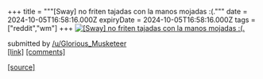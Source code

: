 +++
title = """[Sway] no friten tajadas con la manos mojadas :(."""
date = 2024-10-05T16:58:16.000Z
expiryDate = 2024-10-05T16:58:16.000Z
tags = ["reddit","wm"]
+++
[![[Sway] no friten tajadas con la manos mojadas :(.](https://preview.redd.it/5po1bzrnxysd1.png?width=640&crop=smart&auto=webp&s=907a66b381ef9eff21a41a0603a9bbea1505f00a "[Sway] no friten tajadas con la manos mojadas :(.")](https://www.reddit.com/r/unixporn/comments/1fwuy1b/sway_no_friten_tajadas_con_la_manos_mojadas/)

submitted by [/u/Glorious\_Musketeer](https://www.reddit.com/user/Glorious_Musketeer)  
[\[link\]](https://i.redd.it/5po1bzrnxysd1.png) [\[comments\]](https://www.reddit.com/r/unixporn/comments/1fwuy1b/sway_no_friten_tajadas_con_la_manos_mojadas/)

[[source]](https://www.reddit.com/r/unixporn/comments/1fwuy1b/sway_no_friten_tajadas_con_la_manos_mojadas/)
